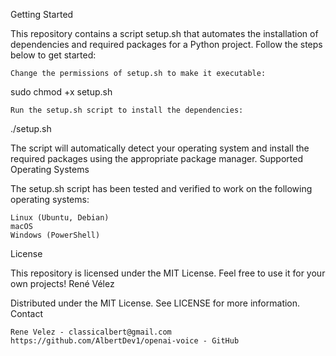 Getting Started

This repository contains a script setup.sh that automates the installation of dependencies and required packages for a Python project. Follow the steps below to get started:


    Change the permissions of setup.sh to make it executable:

sudo chmod +x setup.sh

    Run the setup.sh script to install the dependencies:

./setup.sh

The script will automatically detect your operating system and install the required packages using the appropriate package manager.
Supported Operating Systems

The setup.sh script has been tested and verified to work on the following operating systems:

    Linux (Ubuntu, Debian)
    macOS
    Windows (PowerShell)

License

This repository is licensed under the MIT License. Feel free to use it for your own projects!
René Vélez


Distributed under the MIT License. See LICENSE for more information.
Contact

    Rene Velez - classicalbert@gmail.com
    https://github.com/AlbertDev1/openai-voice - GitHub

